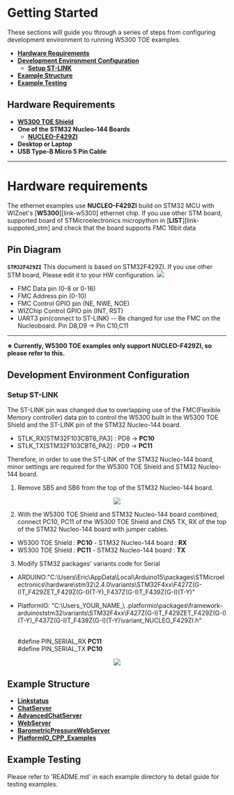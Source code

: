 # Getting Started

These sections will guide you through a series of steps from configuring development environment to running W5300 TOE examples.

- [**Hardware Requirements**](#hardware_requirements)
- [**Development Environment Configuration**](#development_environment_configuration)
    - [**Setup ST-LINK**](#setup_st-link)
- [**Example Structure**](#example_structure)
- [**Example Testing**](#example_testing)



<a name="hardware_requirements"></a>
## Hardware Requirements

- [**W5300 TOE Shield**][link-w5300_toe_shield]
- **One of the STM32 Nucleo-144 Boards**
    - [**NUCLEO-F429ZI**][link-nucleo-f429zi]
- **Desktop or Laptop**
- **USB Type-B Micro 5 Pin Cable**

-------

<a name="hardware_requirements"></a>

# Hardware requirements

 The ethernet examples use **NUCLEO-F429ZI** build on STM32 MCU with WIZnet's [**W5300**][link-w5300] ethernet chip.
If you use other STM board, supported board of STMicroelectronics micropython in [**LIST**][link-suppoted_stm]
and check that the board supports FMC 16bit data

## Pin Diagram

**`STM32F429ZI`**
This document is based on STM32F429ZI. If you use other STM board, Please edit it to your HW configuration.
![][link-stm_pinmap]
 - FMC Data pin (0-8 or 0-16)
 - FMC Address pin (0-10)
 - FMC Control GPIO pin (NE, NWE, NOE)
 - WIZChip Control GPIO pin (INT, RST)
 - UART3 pin(connect to ST-LINK) 
  -- Be changed for use the FMC on the Nucleoboard. Pin D8,D9 -> Pin C10,C11

------

**※ Currently, W5300 TOE examples only support NUCLEO-F429ZI, so please refer to this.**



<a name="development_environment_configuration"></a>
## Development Environment Configuration



<a name="setup_st-link"></a>
### Setup ST-LINK

The ST-LINK pin was changed due to overlapping use of the FMC(Flexible Memory controller) data pin to control the W5300 built in the W5300 TOE Shield and the ST-LINK pin of the STM32 Nucleo-144 board.

- STLK_RX[STM32F103CBT6_PA3] : PD8 → **PC10**
- STLK_TX[STM32F103CBT6_PA2] : PD9 → **PC11**

Therefore, in order to use the ST-LINK of the STM32 Nucleo-144 board, minor settings are required for the W5300 TOE Shield and STM32 Nucleo-144 board.

1. Remove SB5 and SB6 from the top of the STM32 Nucleo-144 board.

<p align="center"><img src="https://github.com/Wiznet/W5300-TOE-Arduino/blob/main/Static/images/getting_started/stm32_nucleo-144_board_sb5_sb6.png"></p>

2. With the W5300 TOE Shield and STM32 Nucleo-144 board combined, connect PC10, PC11 of the W5300 TOE Shield and CN5 TX, RX of the top of the STM32 Nucleo-144 board with jumper cables.

- W5300 TOE Shield : **PC10** - STM32 Nucleo-144 board : **RX**
- W5300 TOE Shield : **PC11** - STM32 Nucleo-144 board : **TX**

3. Modify STM32 packages' variants code for Serial
-  ARDUINO:"C:\Users\Eric\AppData\Local\Arduino15\packages\STMicroelectronics\hardware\stm32\2.4.0\variants\STM32F4xx\F427Z(G-I)T_F429ZET_F429Z(G-I)(T-Y)_F437Z(G-I)T_F439Z(G-I)(T-Y)"

- PlatformIO: "C:\Users\_YOUR_NAME_\ .platformio\packages\framework-arduinoststm32\variants\STM32F4xx\F427Z(G-I)T_F429ZET_F429Z(G-I)(T-Y)_F437Z(G-I)T_F439Z(G-I)(T-Y)\variant_NUCLEO_F429ZI.h"

  <br>#define PIN_SERIAL_RX           **PC11**
  <br>#define PIN_SERIAL_TX           **PC10**

<p align="center"><img src="https://github.com/Wiznet/W5300-TOE-Arduino/blob/main/Static/images/getting_started/stm32_nucleo-144_board_cn5_tx_rx.png"></p>



<a name="example_structure"></a>
## Example Structure

- [**Linkstatus**][link-Linkstatus]
- [**ChatServer**][link-ChatServer]
- [**AdvancedChatServer**][link-AdvancedChatServer]
- [**WebServer**][link-WebServer]
- [**BarometricPressureWebServer**][link-BarometricPressureWebServer]
- [**PlatformIO_CPP_Examples**][link-PlatformIO_CPP_Examples]


<a name="example_testing"></a>
## Example Testing

Please refer to 'README.md' in each example directory to detail guide for testing examples.



<!--
Link
-->

[link-w5300_toe_shield]: fill_in_the_blank
[link-nucleo-f429zi]: https://www.st.com/en/evaluation-tools/nucleo-f429zi.html

[link-Linkstatus]: https://github.com/Wiznet/W5300-TOE-Arduino/blob/main/Ethernet/examples/Linkstatus
[link-ChatServer]: https://github.com/Wiznet/W5300-TOE-Arduino/blob/main/Ethernet/examples/ChatServer
[link-AdvancedChatServer]: https://github.com/Wiznet/W5300-TOE-Arduino/blob/main/Ethernet/Examples/AdvancedChatServer
[link-WebServer]: https://github.com/Wiznet/W5300-TOE-Arduino/blob/main/Ethernet/examples/WebServer
[link-BarometricPressureWebServer]: https://github.com/Wiznet/W5300-TOE-Arduino/blob/main/Ethernet/examples/BarometricPressureWebServer
[link-PlatformIO_CPP_Examples]: https://github.com/Wiznet/W5300-TOE-Arduino/blob/main/Ethernet/examples/PlatformIO_CPP_Examples

[link-stm_pinmap]:https://github.com/Wiznet/W5300-TOE-Arduino/blob/main/static/images/stm_pimmap.png
